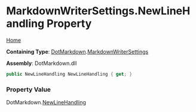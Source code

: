 # MarkdownWriterSettings\.NewLineHandling Property

[Home](../../../README.md)

**Containing Type**: [DotMarkdown](../../README.md)\.[MarkdownWriterSettings](../README.md)

**Assembly**: DotMarkdown\.dll

```csharp
public NewLineHandling NewLineHandling { get; }
```

### Property Value

DotMarkdown\.[NewLineHandling](../../NewLineHandling/README.md)

